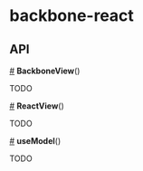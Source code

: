 # backbone-react

## API

<a href="#BackboneView" name="BackboneView">#</a> <b>BackboneView</b>()

TODO

<a href="#ReactView" name="ReactView">#</a> <b>ReactView</b>()

TODO

<a href="#useModel" name="useModel">#</a> <b>useModel</b>()

TODO
